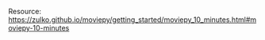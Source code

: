 Resource: https://zulko.github.io/moviepy/getting_started/moviepy_10_minutes.html#moviepy-10-minutes

